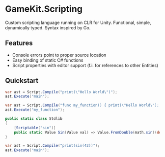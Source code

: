 # GameKit.Scripting
Custom scripting language running on CLR for Unity. Functional, simple, dynamically typed. Syntax inspired by Go.

## Features
- Console errors point to proper source location
- Easy binding of static C# functions
- Script properties with editor support (f.i. for references to other Entities)

## Quickstart

```cs
var ast = Script.Compile("print(\"Hello World\")");
ast.Execute("main");
```

```cs
var ast = Script.Compile("func my_function() { print(\"Hello World\"); }");
ast.Execute("my_function");
```

```cs
public static class Stdlib
{
    [Scriptable("sin")]
    public static Value Sin(Value val) => Value.FromDouble(math.sin((double)val));
}

var ast = Script.Compile("print(sin(42))");
ast.Execute("main");
```